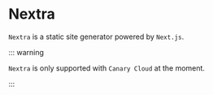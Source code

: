 # Nextra

`Nextra` is a static site generator powered by `Next.js`.

::: warning

`Nextra` is only supported with `Canary Cloud` at the moment.

:::
